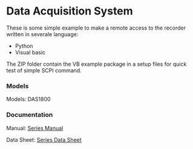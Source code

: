 # Data Acquisition System

These is some simple example to make a remote access to the recorder written in severale language:

- Python
- Visual basic 

The ZIP folder contain the VB example package in a setup files for quick test of simple SCPI command.  

### Models

Models: DAS1800

### Documentation

Manual: [Series Manual](https://bkpmedia.s3.amazonaws.com/downloads/manuals/en-us/DAS1800_System_manual.pdf)

Data Sheet: [Series Data Sheet](https://bkpmedia.s3.amazonaws.com/downloads/datasheets/en-us/DAS1800_System_datasheet.pdf)
